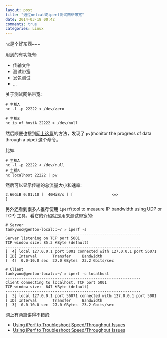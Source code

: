 ```yaml
---
layout: post
title: "通过netcat或iperf测试网络带宽"
date: 2014-03-18 00:42
comments: true
categories: Linux
---
```


<!-- more -->

`nc`是个好东西~~~

用到的有功能有:

* 传输文件
* 测试带宽
* 发包测试
* ...

关于测试网络带宽:

	# 主机A
	nc -l -p 22222 < /dev/zero

	# 主机B
	nc ip_of_hostA 22222 > /dev/null

然后顺便也搜到[网上这篇](http://nerdicism.com/2010/10/shell-hint-messure-bandwidth-with-netcat-nc-and-pipe-view-pv/)的方法，发现了 `pv`(monitor the progress of data through a pipe) 这个命令。

比如:

	# 主机A
	nc -l -p 22222 < /dev/null
	# 主机B
	nc localhost 22222 | pv

然后可以显示传输的总流量大小和速率:

	2.66GiB 0:01:10 [  40MiB/s ] [                 <=>                      ]

另外还看到很多人推荐使用 `iperf`(tool to measure IP bandwidth using UDP or TCP) 工具，看它的介绍就是用来测试带宽的:

	# Server
	tankywoo@gentoo-local::~/ » iperf -s
	------------------------------------------------------------
	Server listening on TCP port 5001
	TCP window size: 85.3 KByte (default)
	------------------------------------------------------------
	[  4] local 127.0.0.1 port 5001 connected with 127.0.0.1 port 56071
	[ ID] Interval       Transfer     Bandwidth
	[  4]  0.0-10.0 sec  27.0 GBytes  23.2 Gbits/sec

	# Client
	tankywoo@gentoo-local::~/ » iperf -c localhost
	------------------------------------------------------------
	Client connecting to localhost, TCP port 5001
	TCP window size:  647 KByte (default)
	------------------------------------------------------------
	[  3] local 127.0.0.1 port 56071 connected with 127.0.0.1 port 5001
	[ ID] Interval       Transfer     Bandwidth
	[  3]  0.0-10.0 sec  27.0 GBytes  23.2 Gbits/sec

网上有两篇讲得不错的:

* [Using iPerf to Troubleshoot Speed/Throughput Issues](http://blog.softlayer.com/2011/using-iperf-to-troubleshoot-speedthroughput-issues)
* [Using iPerf to Troubleshoot Speed/Throughput Issues](http://www.slashroot.in/iperf-how-test-network-speedperformancebandwidth)

